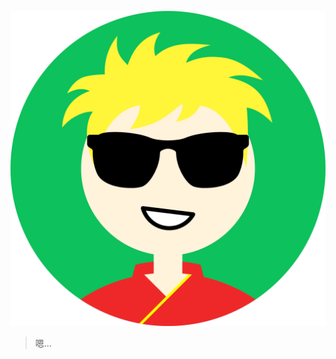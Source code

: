 <html>
    <head>
        <link rel="shortcut icon" href="favicon.ico" type="image/x-icon">
    </head>
</html>

![img](https://raw.githubusercontent.com/26awen/26awen.github.io/master/chidianyao.png)

> 嗯...

